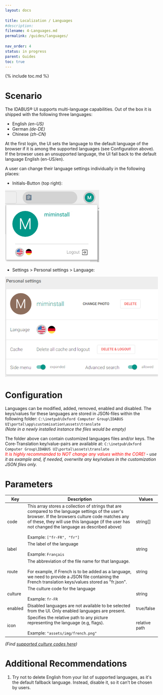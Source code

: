 ```yaml
---
layout: docs

title: Localization / Languages
#description:
filename: 4-Languages.md
permalink: /guides/languages/

nav_order: 4
status: in progress
parent: Guides
toc: true
---
```

{% include toc.md %}

# Scenario

The IDABUS® UI supports multi-language capabilities. Out of the box it is shipped with the following three languages:

- English _(en-US)_
- German _(de-DE)_
- Chinese _(zh-CN)_

At the first login, the UI sets the language to the default language of the browser if it is among the supported languages (see Configuration above). If the browser uses an unsupported language, the UI fall back to the default language English (en-US/en).

A user can change their language settings individually in the following places:

 - Initials-Button (top right):

![image.png](/img/image-5f88373f-5d80-40bf-b71b-12955c8c36f0.png)

 - Settings > Personal settings > Language:

![image.png](/img/image-ba9b495f-6eaf-4804-8f9e-529d4ba7db19.png)

# Configuration

Languages can be modified, added, removed, enabled and disabled. The keys/values for these languages are stored in JSON-files within the following folder:
`C:\inetpub\Oxford Computer Group\IDABUS UI\portal\app\customisation\assets\translate` <br>
_(Note in a newly installed instance the files would be empty)_

The folder above can contain customized languages files and/or keys. The Core-Translation key/value-pairs are available at:
`C:\inetpub\Oxford Computer Group\IDABUS UI\portal\assets\translate` <br>
_<span style="color: red;">It is highly recommanded to NOT change any values within the CORE!</span> - use it as example and, if needed, overwrite any key/values in the customization JSON files only._

# Parameters

| Key | Description | Values |
|-----|-------------|--------|
| code |This array stores a collection of strings that are compared to the language settings of the user's browser. If the browsers culture code matches any of these, they will use this language (if the user has not changed the language as described above)<br><br>Example: `["fr-FR", "fr"]` | string[] |
| label | The label of the language <br><br> Example: `Français` | string |
| route | The abbreviation of the file name for that language.<br><br>For example, if French is to be added as a language, we need to provide a JSON file containing the French translation keys/values stored as "fr.json".| string |
| culture | The culture code for the language <br><br> Example: `fr-FR` | string |
| enabled | Disabled languages are not available to be selected from the UI. Only enabled languages are present. | true/false |
| icon | Specifies the relative path to any picture representing the language (e.g, flags).<br><br>Example: `"assets/img/french.png"` | relative path |

_(Find [supported culture codes here](https://docs.microsoft.com/en-us/bingmaps/rest-services/common-parameters-and-types/supported-culture-codes))_

# Additional Recommendations

1. Try not to delete English from your list of supported languages, as it's the default fallback language. Instead, disable it, so it can't be chosen by users.
